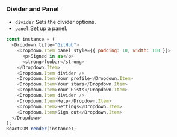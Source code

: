 ### Divider and Panel

* `divider` Sets the divider options.
* `panel` Set up a panel.

<!--start-code-->

```js
const instance = (
  <Dropdown title="GitHub">
    <Dropdown.Item panel style={{ padding: 10, width: 160 }}>
      <p>Signed in as</p>
      <strong>foobar</strong>
    </Dropdown.Item>
    <Dropdown.Item divider />
    <Dropdown.Item>Your profile</Dropdown.Item>
    <Dropdown.Item>Your stars</Dropdown.Item>
    <Dropdown.Item>Your Gists</Dropdown.Item>
    <Dropdown.Item divider />
    <Dropdown.Item>Help</Dropdown.Item>
    <Dropdown.Item>Settings</Dropdown.Item>
    <Dropdown.Item>Sign out</Dropdown.Item>
  </Dropdown>
);
ReactDOM.render(instance);
```

<!--end-code-->
